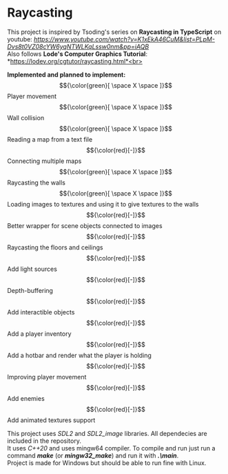 # Raycasting

This project is inspired by Tsoding's series on **Raycasting in TypeScript** on youtube: *https://www.youtube.com/watch?v=K1xEkA46CuM&list=PLpM-Dvs8t0VZ08cYW6yqNTWLKqLssw0nm&pp=iAQB* <br>
Also follows **Lode's Computer Graphics Tutorial**: *https://lodev.org/cgtutor/raycasting.html*<br>

**Implemented and planned to implement:** <br>
$${\color{green}[ \space X \space ]}$$ Player movement<br>
$${\color{green}[ \space X \space ]}$$ Wall collision<br>
$${\color{green}[ \space X \space ]}$$ Reading a map from a text file<br>
$${\color{red}[-]}$$ Connecting multiple maps<br>
$${\color{green}[ \space X \space ]}$$ Raycasting the walls<br>
$${\color{green}[ \space X \space ]}$$ Loading images to textures and using it to give textures to the walls<br>
$${\color{red}[-]}$$ Better wrapper for scene objects connected to images<br>
$${\color{red}[-]}$$ Raycasting the floors and ceilings<br>
$${\color{red}[-]}$$ Add light sources<br>
$${\color{red}[-]}$$ Depth-buffering<br>
$${\color{red}[-]}$$ Add interactible objects<br>
$${\color{red}[-]}$$ Add a player inventory<br>
$${\color{red}[-]}$$ Add a hotbar and render what the player is holding<br>
$${\color{red}[-]}$$ Improving player movement<br>
$${\color{red}[-]}$$ Add enemies<br>
$${\color{red}[-]}$$ Add animated textures support<br>

This project uses *SDL2* and *SDL2_image* libraries. All dependecies are included in the repository.<br>
It uses *C++20* and uses mingw64 compiler. To compile and run just run a command ***make*** (or ***mingw32_make***) and run it with ***.\main***. <br>
Project is made for Windows but should be able to run fine with Linux.<br>